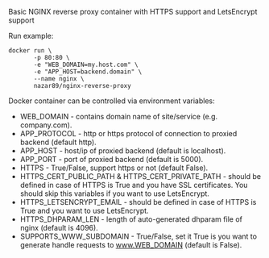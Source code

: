 Basic NGINX reverse proxy container with HTTPS support and LetsEncrypt support

Run example:
```
docker run \
       -p 80:80 \
       -e "WEB_DOMAIN=my.host.com" \
       -e "APP_HOST=backend.domain" \
       --name nginx \
       nazar89/nginx-reverse-proxy
```

Docker container can be controlled via environment variables:
* WEB_DOMAIN - contains domain name of site/service (e.g. company.com).
* APP_PROTOCOL - http or https protocol of connection to proxied backend (default http).
* APP_HOST - host/ip of proxied backend (default is localhost).
* APP_PORT - port of proxied backend (default is 5000).
* HTTPS - True/False, support https or not (default False).
* HTTPS_CERT_PUBLIC_PATH & HTTPS_CERT_PRIVATE_PATH - should be defined in case of HTTPS is True and you have SSL certificates. You should skip this variables if you want to use LetsEncrypt.
* HTTPS_LETSENCRYPT_EMAIL - should be defined in case of HTTPS is True and you want to use LetsEncrypt.
* HTTPS_DHPARAM_LEN - length of auto-generated dhparam file of nginx (default is 4096).
* SUPPORTS_WWW_SUBDOMAIN - True/False, set it True is you want to generate handle requests to www.WEB_DOMAIN (default is False).
